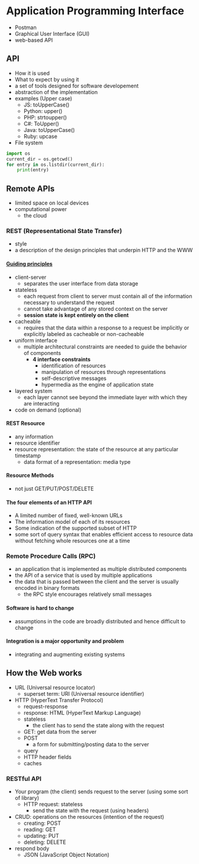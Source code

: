 # Application Programming Interface

* Postman
* Graphical User Interface (GUI)
* web-based API

## API

* How it is used
* What to expect by using it
* a set of tools designed for software developement
* abstraction of the implementation
* examples (Upper case)
  * JS: toUpperCase()
  * Python: upper()
  * PHP: strtoupper()
  * C#: ToUpper()
  * Java: toUpperCase()
  * Ruby: upcase
* File system

```Python
import os
current_dir = os.getcwd()
for entry in os.listdir(current_dir):
    print(entry)
```

## Remote APIs

* limited space on local devices
* computational power
  * the cloud

### REST (Representational State Transfer)

* style
* a description of the design principles that underpin HTTP and the WWW

#### [Guiding principles](https://restfulapi.net/)

* client-server
  * separates the user interface from data storage
* stateless
  * each request from client to server must contain all of the information necessary to understand the request
  * cannot take advantage of any stored context on the server
  * **session state is kept entirely on the client**
* cacheable
  * requires that the data within a response to a request be implicitly or explicitly labeled as cacheable or non-cacheable
* uniform interface
  * multiple architectural constraints are needed to guide the behavior of components
    * **4 interface constraints**
      * identification of resources
      * manipulation of resources through representations
      * self-descriptive messages
      * hypermedia as the engine of application state
* layered system
  * each layer cannot see beyond the immediate layer with which they are interacting
* code on demand (optional)

#### REST Resource

* any information
* resource identifier
* resource representation: the state of the resource at any particular timestamp
  * data format of a representation: media type

#### Resource Methods

* not just GET/PUT/POST/DELETE

#### The four elements of an HTTP API

* A limited number of fixed, well-known URLs
* The information model of each of its resources
* Some indication of the supported subset of HTTP
* some sort of query syntax that enables efficient access to resource data without fetching whole resources one at a time

### Remote Procedure Calls (RPC)

* an application that is implemented as multiple distributed components
* the API of a service that is used by multiple applications
* the data that is passed between the client and the server is usually encoded in binary formats
  * the RPC style encourages relatively small messages

#### Software is hard to change

* assumptions in the code are broadly distributed and hence difficult to change

#### Integration is a major opportunity and problem

* integrating and augmenting existing systems

## How the Web works

* URL (Universal resource locator)
  * superset term: URI (Universal resource identifier)
* HTTP (HyperText Transfer Protocol)
  * request-response
  * response: HTML (HyperText Markup Language)
  * stateless
    * the client has to send the state along with the request
  * GET: get data from the server
  * POST
    * a form for submitting/posting data to the server
  * query
  * HTTP header fields
  * caches

### RESTful API

* Your program (the client) sends request to the server (using some sort of library)
  * HTTP request: stateless
    * send the state with the request (using headers)
* CRUD: operations on the resources (intention of the request)
  * creating: POST
  * reading: GET
  * updating: PUT
  * deleting: DELETE
* respond body
  * JSON (JavaScript Object Notation)
